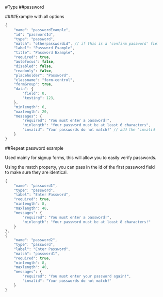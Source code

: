 #Type
##password

####Example with all options

```javascript
{
    "name": "passwordExample",
    "id": "passwordId",
    "type": "password",
    "match": "otherpasswordid", // if this is a 'confirm password' field, enter the id of the password field to match here and it will validate/display messages
    "label": "Password Example",
    "title": "Password Example",
    "required": true,
    "autofocus": false,
    "disabled": false,
    "readonly": false,
    "placeholder": "Password",
    "classname": "form-control",
    "formGroup": true,
    "data": {
        "field": 0,
        "testing": 123,
    },
    "minlength": 6,
    "maxlength": 20,
    "messages": {
        "required": "You must enter a password!",
        "minlength": "Your password must be at least 6 characters",
        "invalid": "Your passwords do not match!" // add the 'invalid' message when you are confirming passwords
    }
}
```

##Repeat password example

Used mainly for signup forms, this will allow you to easily verify passwords. 

Using the match property, you can pass in the id of the first password field to make sure they are identical.

```javascript
{
    "name": "password1",
    "type": "password",
    "label": "Enter Password",
    "required": true,
    "minlength": 8,
    "maxlength": 40,
    "messages": {
        "required": "You must enter a password!",
        "minlength": "Your password must be at least 8 characters!"
    }
},
{
    "name": "password2",
    "type": "password",
    "label": "Enter Password",
    "match": "password1",
    "required": true,
    "minlength": 8,
    "maxlength": 40,
    "messages": {
        "required": "You must enter your password again!",
        "invalid": "Your passwords do not match!"
    }   
}
```